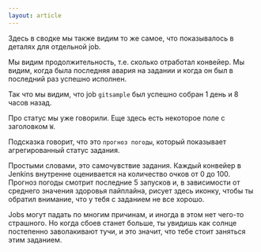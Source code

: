 ```yaml
---
layout: article
---
```

Здесь в сводке мы также видим то же самое, что показывалось в деталях для отдельной job.

Мы видим продолжительность, т.е. сколько отработал конвейер. Мы видим, когда была последняя авария на задании и когда он был в последний раз успешно исполнен.

Так что мы видим, что job `gitsample` был успешно собран 1 день и 8 часов назад.

Про статус мы уже говорили. Еще здесь есть некоторое поле с заголовком `W`.

Подсказка говорит, что это `прогноз погоды`, который показывает агрегированный статус задания.

Простыми словами, это самочувствие задания. Каждый конвейер в Jenkins внутренне оценивается на количество очков от 0 до 100. Прогноз погоды смотрит последние 5 запусков и, в зависимости от среднего значения здоровья пайплайна, рисует здесь иконку, чтобы ты обратил внимание, что у тебя с заданием не все хорошо.

Jobs могут падать по многим причинам, и иногда в этом нет чего-то страшного. Но когда сбоев станет больше, ты увидишь как солнце постепенно заволакивают тучи, и это значит, что тебе стоит заняться этим заданием.
